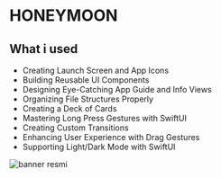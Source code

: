 # HONEYMOON







## What i used


- Creating Launch Screen and App Icons
- Building Reusable UI Components
- Designing Eye-Catching App Guide and Info Views
- Organizing File Structures Properly
- Creating a Deck of Cards
- Mastering Long Press Gestures with SwiftUI
- Creating Custom Transitions
- Enhancing User Experience with Drag Gestures
- Supporting Light/Dark Mode with SwiftUI


![banner resmi](https://r.resimlink.com/Uqkcmv5d.png)
